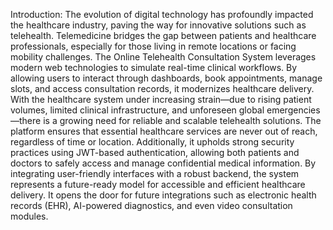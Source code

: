 Introduction:
The evolution of digital technology has profoundly impacted the healthcare industry, paving the way for innovative solutions such as telehealth. Telemedicine bridges the gap between patients and healthcare professionals, especially for those living in remote locations or facing mobility challenges. The Online Telehealth Consultation System leverages modern web technologies to simulate real-time clinical workflows. By allowing users to interact through dashboards, book appointments, manage slots, and access consultation records, it modernizes healthcare delivery.
With the healthcare system under increasing strain—due to rising patient volumes, limited clinical infrastructure, and unforeseen global emergencies—there is a growing need for reliable and scalable telehealth solutions. The platform ensures that essential healthcare services are never out of reach, regardless of time or location. Additionally, it upholds strong security practices using JWT-based authentication, allowing both patients and doctors to safely access and manage confidential medical information.
By integrating user-friendly interfaces with a robust backend, the system represents a future-ready model for accessible and efficient healthcare delivery. It opens the door for future integrations such as electronic health records (EHR), AI-powered diagnostics, and even video consultation modules.
